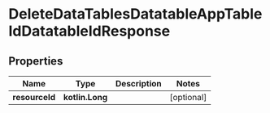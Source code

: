 
# DeleteDataTablesDatatableAppTableIdDatatableIdResponse

## Properties
| Name | Type | Description | Notes |
| ------------ | ------------- | ------------- | ------------- |
| **resourceId** | **kotlin.Long** |  |  [optional] |




